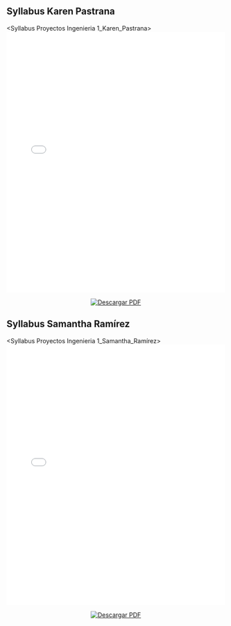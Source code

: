 ## Syllabus Karen Pastrana

<Syllabus Proyectos Ingenieria 1_Karen_Pastrana>
<embed src="../../../assets/archivos/Syllabus Proyectos Ingenieria 1_Karen_Pastrana.pdf" 
       type="application/pdf" 
       width="100%" 
       height="600px" />

<!-- Botón de descarga -->
<p align="center">
  <a href="../../../assets/archivos/Syllabus Proyectos Ingenieria 1_Karen_Pastrana.pdf" download>
    <img src="https://img.shields.io/badge/Descargar-PDF-red?style=for-the-badge&logo=adobeacrobatreader" alt="Descargar PDF">
  </a>
</p>

## Syllabus Samantha Ramírez

<Syllabus Proyectos Ingenieria 1_Samantha_Ramírez>
<embed src="../../../assets/archivos/Syllabus Samantha Ramírez.pdf"
       type="application/pdf" 
       width="100%" 
       height="600px" />

<!-- Botón de descarga -->
<p align="center">
  <a href="../../../assets/archivos/Syllabus Samantha Ramírez.pdf" download>
    <img src="https://img.shields.io/badge/Descargar-PDF-red?style=for-the-badge&logo=adobeacrobatreader" alt="Descargar PDF">
  </a>
</p>
